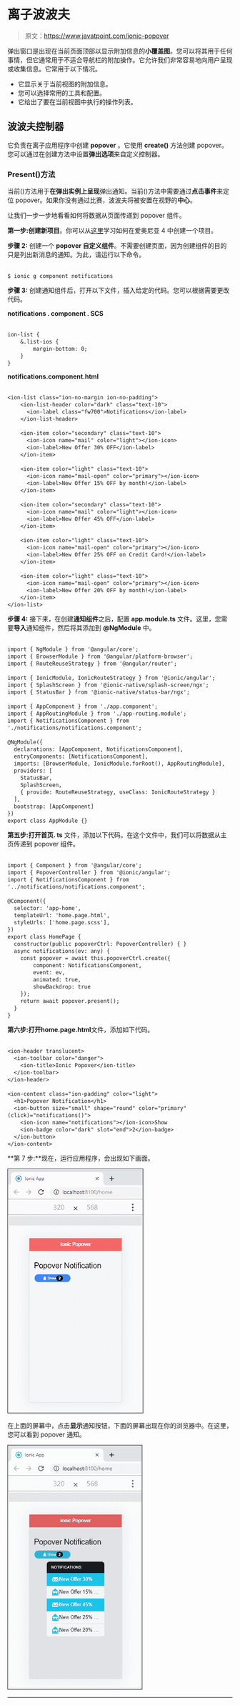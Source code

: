 # 离子波波夫

> 原文：<https://www.javatpoint.com/ionic-popover>

弹出窗口是出现在当前页面顶部以显示附加信息的**小覆盖图**。您可以将其用于任何事情，但它通常用于不适合导航栏的附加操作。它允许我们非常容易地向用户呈现或收集信息。它常用于以下情况。

*   它显示关于当前视图的附加信息。
*   您可以选择常用的工具和配置。
*   它给出了要在当前视图中执行的操作列表。

## 波波夫控制器

它负责在离子应用程序中创建 **popover** 。它使用 **create()** 方法创建 popover。您可以通过在创建方法中设置**弹出选项**来自定义控制器。

### Present()方法

当前()方法用于**在弹出实例上呈现**弹出通知。当前()方法中需要通过**点击事件**来定位 popover。如果你没有通过比赛，波波夫将被安置在视野的**中心**。

让我们一步一步地看看如何将数据从页面传递到 popover 组件。

**第一步:**创建**新项目**。你可以从[这里](ionic-installation)学习如何在爱奥尼亚 4 中创建一个项目。

**步骤 2:** 创建一个 **popover 自定义组件**。不需要创建页面，因为创建组件的目的只是列出新消息的通知。为此，请运行以下命令。

```

$ ionic g component notifications

```

**步骤 3:** 创建通知组件后，打开以下文件，插入给定的代码。您可以根据需要更改代码。

**notifications . component . SCS**

```

ion-list {
    &.list-ios {
        margin-bottom: 0;
    }
}

```

**notifications.component.html**

```

<ion-list class="ion-no-margin ion-no-padding">
    <ion-list-header color="dark" class="text-10">
      <ion-label class="fw700">Notifications</ion-label>
    </ion-list-header>

    <ion-item color="secondary" class="text-10">
      <ion-icon name="mail" color="light"></ion-icon>
      <ion-label>New Offer 30% OFF</ion-label>
    </ion-item>

    <ion-item color="light" class="text-10">
      <ion-icon name="mail-open" color="primary"></ion-icon>
      <ion-label>New Offer 15% OFF by month!</ion-label>
    </ion-item>

    <ion-item color="secondary" class="text-10">
      <ion-icon name="mail" color="light"></ion-icon>
      <ion-label>New Offer 45% OFF</ion-label>
    </ion-item>

    <ion-item color="light" class="text-10">
      <ion-icon name="mail-open" color="primary"></ion-icon>
      <ion-label>New Offer 25% OFF on Credit Card!</ion-label>
    </ion-item>

    <ion-item color="light" class="text-10">
      <ion-icon name="mail-open" color="primary"></ion-icon>
      <ion-label>New Offer 20% OFF by month!</ion-label>
    </ion-item>
</ion-list>

```

**步骤 4:** 接下来，在创建**通知组件**之后，配置 **app.module.ts** 文件。这里，您需要**导入**通知组件，然后将其添加到 **@NgModule** 中。

```

import { NgModule } from '@angular/core';
import { BrowserModule } from '@angular/platform-browser';
import { RouteReuseStrategy } from '@angular/router';

import { IonicModule, IonicRouteStrategy } from '@ionic/angular';
import { SplashScreen } from '@ionic-native/splash-screen/ngx';
import { StatusBar } from '@ionic-native/status-bar/ngx';

import { AppComponent } from './app.component';
import { AppRoutingModule } from './app-routing.module';
import { NotificationsComponent } from './notifications/notifications.component';

@NgModule({
  declarations: [AppComponent, NotificationsComponent],
  entryComponents: [NotificationsComponent],
  imports: [BrowserModule, IonicModule.forRoot(), AppRoutingModule],
  providers: [
    StatusBar,
    SplashScreen,
    { provide: RouteReuseStrategy, useClass: IonicRouteStrategy }
  ],
  bootstrap: [AppComponent]
})
export class AppModule {}

```

**第五步:**打开**首页. ts** 文件，添加以下代码。在这个文件中，我们可以将数据从主页传递到 popover 组件。

```

import { Component } from '@angular/core';
import { PopoverController } from '@ionic/angular';
import { NotificationsComponent } from '../notifications/notifications.component';

@Component({
  selector: 'app-home',
  templateUrl: 'home.page.html',
  styleUrls: ['home.page.scss'],
})
export class HomePage {
  constructor(public popoverCtrl: PopoverController) { }
  async notifications(ev: any) {
    const popover = await this.popoverCtrl.create({
        component: NotificationsComponent,
        event: ev,
        animated: true,
        showBackdrop: true
    });
    return await popover.present();
  }
}

```

**第六步:**打开**home.page.html**文件，添加如下代码。

```

<ion-header translucent>
  <ion-toolbar color="danger">
    <ion-title>Ionic Popover</ion-title>
  </ion-toolbar>
</ion-header>

<ion-content class="ion-padding" color="light">
  <h1>Popover Notification</h1>
  <ion-button size="small" shape="round" color="primary" (click)="notifications()">
    <ion-icon name="notifications"></ion-icon>Show
    <ion-badge color="dark" slot="end">2</ion-badge>
  </ion-button>
</ion-content>

```

**第 7 步:**现在，运行应用程序，会出现如下画面。

![Ionic Popover](img/457237dd40aa7cd009f31422f9251ccf.png)

在上面的屏幕中，点击**显示**通知按钮，下面的屏幕出现在你的浏览器中。在这里，您可以看到 popover 通知。

![Ionic Popover](img/6cd7c6526f0f21c25853fea611fef58f.png)

* * *